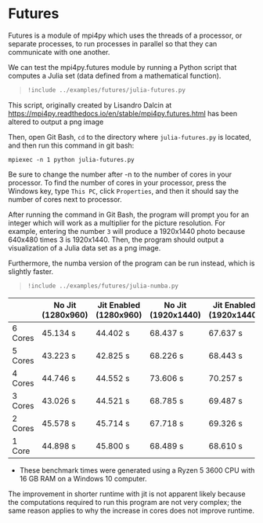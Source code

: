 # Futures

Futures is a module of mpi4py which uses the threads of a processor, or separate processes, to run processes in parallel so that they can communicate with one another.

We can test the mpi4py.futures module by running a Python script that computes a Julia set (data defined from a mathematical function).

> ``` python
> !include ../examples/futures/julia-futures.py
> ```

This script, originally created by Lisandro Dalcin at 
https://mpi4py.readthedocs.io/en/stable/mpi4py.futures.html
has been altered to output a png image

Then, open Git Bash, `cd` to the directory where `julia-futures.py` is located, and then run this command in git bash:

`mpiexec -n 1 python julia-futures.py`

Be sure to change the number after -n to the number of cores in your processor. To find the number of cores in your processor, press the Windows key, type
`This PC`, click `Properties`, and then it should say the number of cores next to processor.

After running the command in Git Bash, the program will prompt you for an integer which will work as a multiplier for the picture resolution.
For example, entering the number `3` will produce a 1920x1440 photo because 640x480 times 3 is 1920x1440. 
Then, the program should output a visualization of a Julia data set as a png image.

Furthermore, the numba version of the program can be run instead, which is slightly faster.

> ``` python
> !include ../examples/futures/julia-numba.py
> ```

|         |   No Jit (1280x960)  |  Jit Enabled (1280x960) | No Jit (1920x1440) | Jit Enabled (1920x1440) |
|---------|------------|---------------|-------------|------------|
| 6 Cores | 45.134 s   | 44.402 s      |   68.437 s          |   67.637 s  |
| 5 Cores | 43.223 s   | 42.825 s      |   68.226 s           |   68.443 s |
| 4 Cores | 44.746 s   | 44.552 s      |   73.606 s           |   70.257 s |
| 3 Cores | 43.026 s   | 44.521 s      |   68.785 s           |   69.487 s |
| 2 Cores | 45.578 s   | 45.714 s      |   67.718 s           |   69.326 s |
| 1 Core  | 44.898 s   | 45.800 s      |   68.489 s           |   68.610 s |

* These benchmark times were generated using a Ryzen 5 3600 CPU with 16 GB RAM on a Windows 10 computer.

The improvement in shorter runtime with jit is not apparent likely because the
computations required to run this program are not very complex; the same reason
applies to why the increase in cores does not improve runtime.
